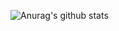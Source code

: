 ![Anurag's github stats](https://github-readme-stats.vercel.app/api?username=by-kobayashi&theme=vue&show_icons=true)

